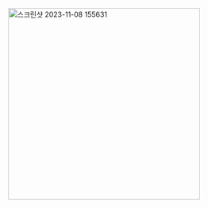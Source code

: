 
<img width="386" alt="스크린샷 2023-11-08 155631" src="https://github.com/ruixian24/web_game/assets/133943814/2511a614-7c2e-417a-aff4-ab4fb33a1d41">
